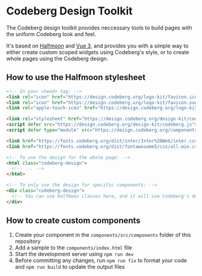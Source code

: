 # Codeberg Design Toolkit

The Codeberg design toolkit provides neccessary tools to build pages with the uniform Codeberg look and feel.

It's based on [Halfmoon](https://www.gethalfmoon.com/) and [Vue 3](https://v3.vuejs.org/), and provides you with a simple way to either create custom scoped widgets using Codeberg's style, or to create whole pages using the Codeberg design.

## How to use the Halfmoon stylesheet

```html
<!-- In your <head> tag: -->
<link rel="icon" href="https://design.codeberg.org/logo-kit/favicon.ico" type="image/x-icon" />
<link rel="icon" href="https://design.codeberg.org/logo-kit/favicon.svg" type="image/svg+xml" />
<link rel="apple-touch-icon" href="https://design.codeberg.org/logo-kit/apple-touch-icon.png" />

<link rel="stylesheet" href="https://design.codeberg.org/design-kit/codeberg.css" />
<script defer src="https://design.codeberg.org/design-kit/codeberg.js"></script>
<script defer type="module" src="https://design.codeberg.org/components/codeberg-components.js"></script>

<link href="https://fonts.codeberg.org/dist/inter/Inter%20Web/inter.css" rel="stylesheet" />
<link href="https://fonts.codeberg.org/dist/fontawesome5/css/all.min.css" rel="stylesheet" />

<!-- To use the design for the whole page: -->
<html class="codeberg-design">
  <!-- ... -->
</html>

<!-- To only use the design for specific components: -->
<div class="codeberg-design">
  <!-- You can use Halfmoon classes here, and it will use Codeberg's design! -->
</div>
```

## How to create custom components

1. Create your component in the `components/src/components` folder of this repository
2. Add a sample to the `components/index.html` file
3. Start the development server using `npm run dev`
4. Before committing any changes, run `npm run fix` to format your code and `npm run build` to update the output files
